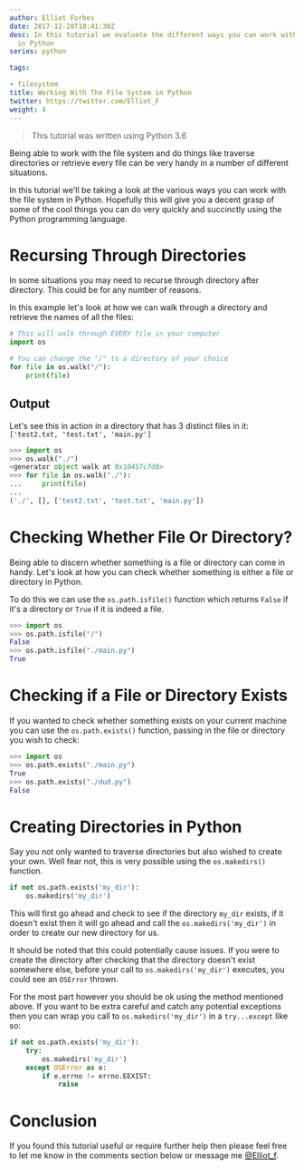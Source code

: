 ```yaml
---
author: Elliot Forbes
date: 2017-12-20T18:41:30Z
desc: In this tutorial we evaluate the different ways you can work with the file system
  in Python
series: python

tags:

- filesystem
title: Working With The File System in Python
twitter: https://twitter.com/Elliot_F
weight: 4
---
```


> This tutorial was written using Python 3.6

Being able to work with the file system and do things like traverse directories or retrieve every file can be very handy in a number of different situations. 

In this tutorial we'll be taking a look at the various ways you can work with the file system in Python. Hopefully this will give you a decent grasp of some of the cool things you can do very quickly and succinctly using the Python programming language. 

# Recursing Through Directories

In some situations you may need to recurse through directory after directory. This could be for any number of reasons. 

In this example let's look at how we can walk through a directory and retrieve the names of all the files:

```py
# This will walk through EVERY file in your computer
import os

# You can change the "/" to a directory of your choice
for file in os.walk("/"):
    print(file)
```

## Output

Let's see this in action in a directory that has 3 distinct files in it: `['test2.txt, 'test.txt', 'main.py']`

```py
>>> import os
>>> os.walk("./")
<generator object walk at 0x10457c7d8>
>>> for file in os.walk("./"):
...     print(file)
...
('./', [], ['test2.txt', 'test.txt', 'main.py'])
```

# Checking Whether File Or Directory?

Being able to discern whether something is a file or directory can come in handy. Let's look at how you can check whether something is either a file or directory in Python.

To do this we can use the `os.path.isfile()` function which returns `False` if it's a directory or `True` if it is indeed a file.

```py
>>> import os
>>> os.path.isfile("/")
False
>>> os.path.isfile("./main.py")
True
```

# Checking if a File or Directory Exists

If you wanted to check whether something exists on your current machine you can use the `os.path.exists()` function, passing in the file or directory you wish to check:

```py
>>> import os
>>> os.path.exists("./main.py")
True
>>> os.path.exists("./dud.py")
False
```

# Creating Directories in Python

Say you not only wanted to traverse directories but also wished to create your own. Well fear not, this is very possible using the `os.makedirs()` function.

```py
if not os.path.exists('my_dir'):
    os.makedirs('my_dir')
```

This will first go ahead and check to see if the directory `my_dir` exists, if it doesn't exist then it will go ahead and call the `os.makedirs('my_dir')` in order to create our new directory for us. 

It should be noted that this could potentially cause issues. If you were to create the directory after checking that the directory doesn't exist somewhere else, before your call to `os.makedirs('my_dir')` executes, you could see an `OSError` thrown. 

For the most part however you should be ok using the method mentioned above. If you want to be extra careful and catch any potential exceptions then you can wrap you call to `os.makedirs('my_dir')` in a `try...except` like so:

```py
if not os.path.exists('my_dir'):
    try:
        os.makedirs('my_dir')
    except OSError as e:
        if e.errno != errno.EEXIST:
            raise
``` 

# Conclusion

If you found this tutorial useful or require further help then please feel free to let me know in the comments section below or message me [@Elliot_f](https://twitter.com/elliot_f).
